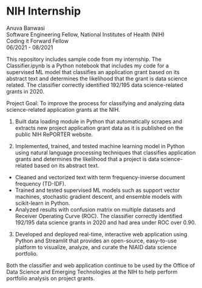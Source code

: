 # NIH Internship

Anuva Banwasi <br />
Software Engineering Fellow, National Institutes of Health (NIH) <br />
Coding it Forward Fellow <br />
06/2021 - 08/2021 <br />


This repository includes sample code from my internship. The Classifier.ipynb is a Python notebook that includes my code
for a supervised ML model that classifies an application grant based on its abstract text and determines the likelihood
that the grant is data science related. The classifier correctly identified 192/195 data science-related grants in 2020.


Project Goal: To improve the process for classifying and analyzing data science-related application grants at the NIH.
 
1. Built data loading module in Python that automatically scrapes and extracts new project application grant data as it is published on the public NIH RePORTER website. 

2. Implemented, trained, and tested machine learning model in Python using natural language processing techniques that classifies application grants and determines the likelihood that a project is data science-related based on its abstract text. 

- Cleaned and vectorized text with term frequency-inverse document frequency (TD-IDF). 
- Trained and tested supervised ML models such as support vector machines, stochastic gradient descent, and ensemble models with scikit-learn in Python. 
- Analyzed results with confusion matrix on multiple datasets and Receiver Operating Curve (ROC). The classifier correctly identified 192/195 data science grants in 2020 and had area under ROC over 0.90. 

3. Developed and deployed real-time, interactive web application using Python and Streamlit that provides an open-source, easy-to-use platform to visualize, analyze, and curate the NIAID data science portfolio.

Both the classifier and web application continue to be used by the Office of Data Science and Emerging Technologies at the NIH to help perform portfolio analysis on project grants. 
